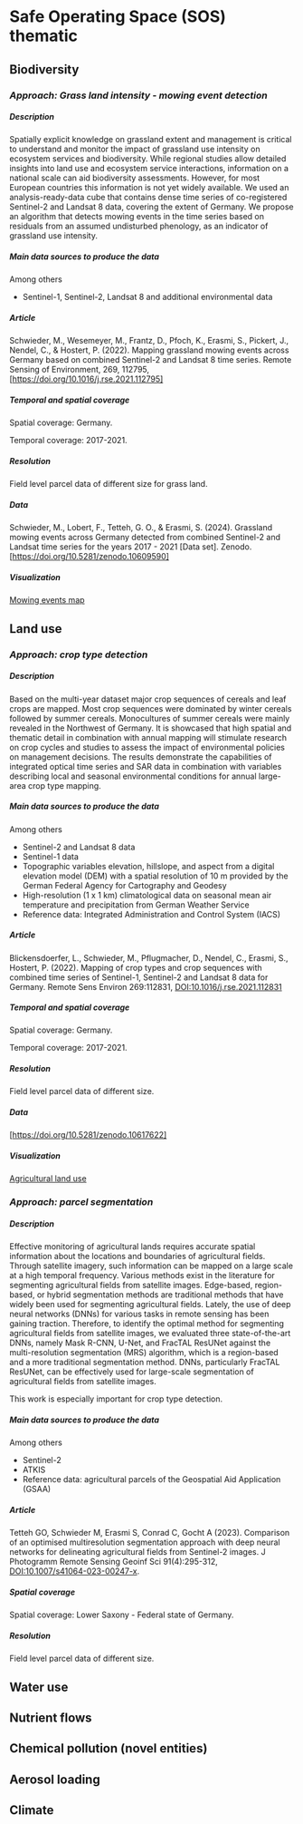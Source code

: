 # Safe Operating Space (SOS) thematic

## Biodiversity                       

### *Approach: Grass land intensity - mowing event detection*

##### *Description*

Spatially explicit knowledge on grassland extent and management is critical to understand and monitor the impact of grassland use intensity on ecosystem services and biodiversity. While regional studies allow detailed insights into land use and ecosystem service interactions, information on a national scale can aid biodiversity assessments. However, for most European countries this information is not yet widely available. We used an analysis-ready-data cube that contains dense time series of co-registered Sentinel-2 and Landsat 8 data, covering the extent of Germany. We propose an algorithm that detects mowing events in the time series based on residuals from an assumed undisturbed phenology, as an indicator of grassland use intensity. 

##### *Main data sources to produce the data*

Among others
* Sentinel-1, Sentinel-2, Landsat 8 and additional environmental data

##### *Article*

Schwieder, M., Wesemeyer, M., Frantz, D., Pfoch, K., Erasmi, S., Pickert, J., Nendel, C., & Hostert, P. (2022). Mapping grassland mowing events across Germany based on combined Sentinel-2 and Landsat 8 time series. Remote Sensing of Environment, 269, 112795, [https://doi.org/10.1016/j.rse.2021.112795]

##### *Temporal and spatial coverage*

Spatial coverage: Germany. 

Temporal coverage: 2017-2021.

##### *Resolution*

Field level parcel data of different size for grass land.

##### *Data*

Schwieder, M., Lobert, F., Tetteh, G. O., & Erasmi, S. (2024). Grassland mowing events across Germany detected from combined Sentinel-2 and Landsat time series for the years 2017 - 2021 [Data set]. Zenodo. [https://doi.org/10.5281/zenodo.10609590]

##### *Visualization*

[Mowing events map]

## Land use    

### *Approach: crop type detection*

##### *Description*

Based on the multi-year dataset major crop sequences of cereals and leaf crops are mapped. Most crop sequences were dominated by winter cereals followed by summer cereals. Monocultures of summer cereals were mainly revealed in the Northwest of Germany. It is showcased that high spatial and thematic detail in combination with annual mapping will stimulate research on crop cycles and studies to assess the impact of environmental policies on management decisions. The results demonstrate the capabilities of integrated optical time series and SAR data in combination with variables describing local and seasonal environmental conditions for annual large-area crop type mapping.

##### *Main data sources to produce the data*

Among others
* Sentinel-2 and Landsat 8 data
* Sentinel-1 data
* Topographic variables elevation, hillslope, and aspect from a digital elevation model (DEM) with a spatial resolution of 10 m provided by the German Federal Agency for Cartography and Geodesy 
* High-resolution (1 x 1 km) climatological data on seasonal mean air temperature and precipitation from German Weather Service
* Reference data: Integrated Administration and Control System (IACS)

##### *Article*

Blickensdoerfer, L., Schwieder, M., Pflugmacher, D., Nendel, C., Erasmi, S., Hostert, P. (2022). Mapping of crop types and crop sequences with combined time series of Sentinel-1, Sentinel-2 and Landsat 8 data for Germany. Remote Sens Environ 269:112831, [DOI:10.1016/j.rse.2021.112831]

##### *Temporal and spatial coverage*

Spatial coverage: Germany. 

Temporal coverage: 2017-2021.

##### *Resolution*

Field level parcel data of different size.

##### *Data*

[https://doi.org/10.5281/zenodo.10617622]

##### *Visualization*

[Agricultural land use]
                                   
### *Approach: parcel segmentation*

##### *Description*

Effective monitoring of agricultural lands requires accurate spatial information about the locations and boundaries of agricultural fields. Through satellite imagery, such information can be mapped on a large scale at a high temporal frequency. Various methods exist in the literature for segmenting agricultural fields from satellite images. Edge-based, region-based, or hybrid segmentation methods are traditional methods that have widely been used for segmenting agricultural fields. Lately, the use of deep neural networks (DNNs) for various tasks in remote sensing has been gaining traction. Therefore, to identify the optimal method for segmenting agricultural fields from satellite images, we evaluated three state-of-the-art DNNs, namely Mask R-CNN, U-Net, and FracTAL ResUNet against the multi-resolution segmentation (MRS) algorithm, which is a region-based and a more traditional segmentation method. DNNs, particularly FracTAL ResUNet, can be effectively used for large-scale segmentation of agricultural fields from satellite images.

This work is especially important for crop type detection.

##### *Main data sources to produce the data*

Among others
* Sentinel-2 
* ATKIS
* Reference data: agricultural parcels of the Geospatial Aid Application (GSAA)

##### *Article*

Tetteh GO, Schwieder M, Erasmi S, Conrad C, Gocht A (2023). Comparison of an optimised multiresolution segmentation approach with deep neural networks for delineating agricultural fields from Sentinel-2 images. J Photogramm Remote Sensing Geoinf Sci 91(4):295-312, [DOI:10.1007/s41064-023-00247-x].

##### *Spatial coverage*

Spatial coverage: Lower Saxony - Federal state of Germany. 

##### *Resolution*

Field level parcel data of different size.

## Water use                          

## Nutrient flows                     
                                   
## Chemical pollution (novel entities)
                                   
## Aerosol loading                    

## Climate                            

[https://doi.org/10.5281/zenodo.10609590]:https://doi.org/10.5281/zenodo.10609590
[DOI:10.1007/s41064-023-00247-x]:DOI:10.1007/s41064-023-00247-x
[Agricultural land use]:https://atlas.thuenen.de/catalogue/#/dataset/205
[Mowing events map]:https://atlas.thuenen.de/catalogue/#/dataset/215
[https://doi.org/10.5281/zenodo.10617622]:https://doi.org/10.5281/zenodo.10617622
[https://doi.org/10.1016/j.rse.2021.112795]:https://doi.org/10.1016/j.rse.2021.112795
[DOI:10.1016/j.rse.2021.112831]:https://doi.org/10.1016/j.rse.2021.112831
